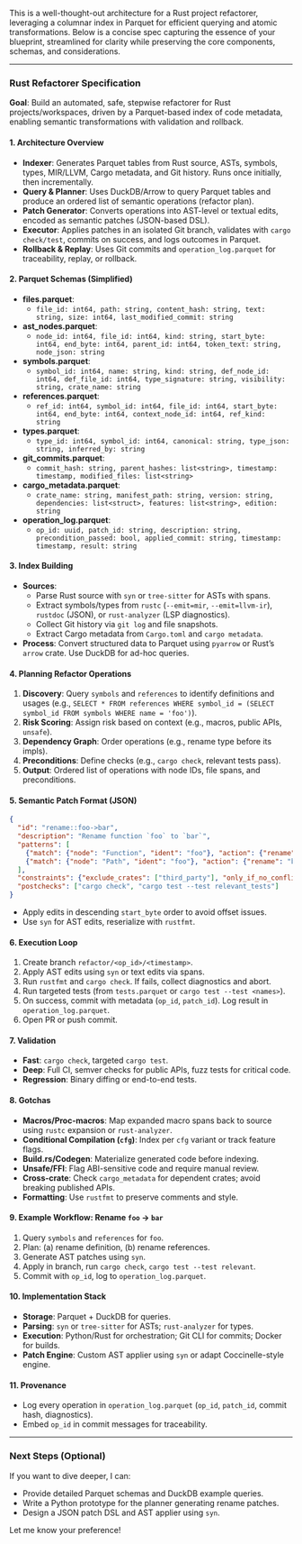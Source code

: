 This is a well-thought-out architecture for a Rust project refactorer, leveraging a columnar index in Parquet for efficient querying and atomic transformations. Below is a concise spec capturing the essence of your blueprint, streamlined for clarity while preserving the core components, schemas, and considerations.

---

### Rust Refactorer Specification

**Goal**: Build an automated, safe, stepwise refactorer for Rust projects/workspaces, driven by a Parquet-based index of code metadata, enabling semantic transformations with validation and rollback.

#### 1. Architecture Overview

- **Indexer**: Generates Parquet tables from Rust source, ASTs, symbols, types, MIR/LLVM, Cargo metadata, and Git history. Runs once initially, then incrementally.
- **Query & Planner**: Uses DuckDB/Arrow to query Parquet tables and produce an ordered list of semantic operations (refactor plan).
- **Patch Generator**: Converts operations into AST-level or textual edits, encoded as semantic patches (JSON-based DSL).
- **Executor**: Applies patches in an isolated Git branch, validates with `cargo check/test`, commits on success, and logs outcomes in Parquet.
- **Rollback & Replay**: Uses Git commits and `operation_log.parquet` for traceability, replay, or rollback.

#### 2. Parquet Schemas (Simplified)

- **files.parquet**:
  - `file_id: int64, path: string, content_hash: string, text: string, size: int64, last_modified_commit: string`
- **ast_nodes.parquet**:
  - `node_id: int64, file_id: int64, kind: string, start_byte: int64, end_byte: int64, parent_id: int64, token_text: string, node_json: string`
- **symbols.parquet**:
  - `symbol_id: int64, name: string, kind: string, def_node_id: int64, def_file_id: int64, type_signature: string, visibility: string, crate_name: string`
- **references.parquet**:
  - `ref_id: int64, symbol_id: int64, file_id: int64, start_byte: int64, end_byte: int64, context_node_id: int64, ref_kind: string`
- **types.parquet**:
  - `type_id: int64, symbol_id: int64, canonical: string, type_json: string, inferred_by: string`
- **git_commits.parquet**:
  - `commit_hash: string, parent_hashes: list<string>, timestamp: timestamp, modified_files: list<string>`
- **cargo_metadata.parquet**:
  - `crate_name: string, manifest_path: string, version: string, dependencies: list<struct>, features: list<string>, edition: string`
- **operation_log.parquet**:
  - `op_id: uuid, patch_id: string, description: string, precondition_passed: bool, applied_commit: string, timestamp: timestamp, result: string`

#### 3. Index Building

- **Sources**:
  - Parse Rust source with `syn` or `tree-sitter` for ASTs with spans.
  - Extract symbols/types from `rustc` (`--emit=mir`, `--emit=llvm-ir`), `rustdoc` (JSON), or `rust-analyzer` (LSP diagnostics).
  - Collect Git history via `git log` and file snapshots.
  - Extract Cargo metadata from `Cargo.toml` and `cargo metadata`.
- **Process**: Convert structured data to Parquet using `pyarrow` or Rust’s `arrow` crate. Use DuckDB for ad-hoc queries.

#### 4. Planning Refactor Operations

1. **Discovery**: Query `symbols` and `references` to identify definitions and usages (e.g., `SELECT * FROM references WHERE symbol_id = (SELECT symbol_id FROM symbols WHERE name = 'foo')`).
2. **Risk Scoring**: Assign risk based on context (e.g., macros, public APIs, `unsafe`).
3. **Dependency Graph**: Order operations (e.g., rename type before its impls).
4. **Preconditions**: Define checks (e.g., `cargo check`, relevant tests pass).
5. **Output**: Ordered list of operations with node IDs, file spans, and preconditions.

#### 5. Semantic Patch Format (JSON)

```json
{
  "id": "rename::foo->bar",
  "description": "Rename function `foo` to `bar`",
  "patterns": [
    {"match": {"node": "Function", "ident": "foo"}, "action": {"rename": "bar"}},
    {"match": {"node": "Path", "ident": "foo"}, "action": {"rename": "bar"}}
  ],
  "constraints": {"exclude_crates": ["third_party"], "only_if_no_conflicts": true},
  "postchecks": ["cargo check", "cargo test --test relevant_tests"]
}
```

- Apply edits in descending `start_byte` order to avoid offset issues.
- Use `syn` for AST edits, reserialize with `rustfmt`.

#### 6. Execution Loop

1. Create branch `refactor/<op_id>/<timestamp>`.
2. Apply AST edits using `syn` or text edits via spans.
3. Run `rustfmt` and `cargo check`. If fails, collect diagnostics and abort.
4. Run targeted tests (from `tests.parquet` or `cargo test --test <names>`).
5. On success, commit with metadata (`op_id`, `patch_id`). Log result in `operation_log.parquet`.
6. Open PR or push commit.

#### 7. Validation

- **Fast**: `cargo check`, targeted `cargo test`.
- **Deep**: Full CI, semver checks for public APIs, fuzz tests for critical code.
- **Regression**: Binary diffing or end-to-end tests.

#### 8. Gotchas

- **Macros/Proc-macros**: Map expanded macro spans back to source using `rustc` expansion or `rust-analyzer`.
- **Conditional Compilation (`cfg`)**: Index per `cfg` variant or track feature flags.
- **Build.rs/Codegen**: Materialize generated code before indexing.
- **Unsafe/FFI**: Flag ABI-sensitive code and require manual review.
- **Cross-crate**: Check `cargo_metadata` for dependent crates; avoid breaking published APIs.
- **Formatting**: Use `rustfmt` to preserve comments and style.

#### 9. Example Workflow: Rename `foo` → `bar`

1. Query `symbols` and `references` for `foo`.
2. Plan: (a) rename definition, (b) rename references.
3. Generate AST patches using `syn`.
4. Apply in branch, run `cargo check`, `cargo test --test relevant`.
5. Commit with `op_id`, log to `operation_log.parquet`.

#### 10. Implementation Stack

- **Storage**: Parquet + DuckDB for queries.
- **Parsing**: `syn` or `tree-sitter` for ASTs; `rust-analyzer` for types.
- **Execution**: Python/Rust for orchestration; Git CLI for commits; Docker for builds.
- **Patch Engine**: Custom AST applier using `syn` or adapt Coccinelle-style engine.

#### 11. Provenance

- Log every operation in `operation_log.parquet` (`op_id`, `patch_id`, commit hash, diagnostics).
- Embed `op_id` in commit messages for traceability.

---

### Next Steps (Optional)

If you want to dive deeper, I can:
- Provide detailed Parquet schemas and DuckDB example queries.
- Write a Python prototype for the planner generating rename patches.
- Design a JSON patch DSL and AST applier using `syn`.

Let me know your preference!
